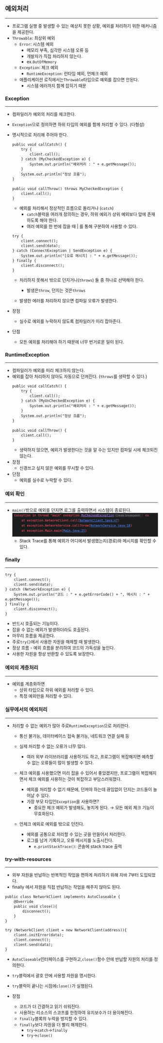 ## 예외처리

* * *

- 프로그램 실행 중 발생할 수 있는 예상치 못한 상황, 예외를 처리하기 위한 매커니즘을 제공한다.
- `Throwable`: 최상위 예외
    - `Error`: 시스템 예외
        - 메모리 부족, 심각한 시스템 오류 등
        - 개발자가 직접 처리하지 않는다.
        - ex.`OutOfMemory`
    - `Exception`: 체크 예외
        - `RuntimeException`: 런타임 예외, 언체크 예외
    - 애플리케이션 로직에서는`Throwable`타입으로 예외를 잡으면 안된다.
        - 시스템 에러까지 함께 잡히기 때문

    
### Exception

* * *

- 컴파일러가 예외의 처리를 체크한다.
- `Exception`으로 정의하면 하위 타입의 예외를 함께 처리할 수 있다. (다형성)
- 명시적으로 처리해 주어야 한다.
    ```
    public void callCatch() {
        try {
            client.call();
        } catch (MyCheckedException e) {
            System.out.println("예외처리 : " + e.getMessage());
        }
        System.out.println("정상 흐름");
    }
    
    public void callThrow() throws MyCheckedException {
        client.call();
    }
    ```
    - 예외를 처리해서 정상적인 흐름으로 돌리거나 (`catch`)
        - `catch`블럭을 여러개 정의하는 경우, 하위 예외가 상위 예외보다 앞에 존재하도록 해야 한다.
        - 여러 예외를 한 번에 잡을 때 | 를 통해 구분하여 사용할 수 있다.

    ```
    try {
        client.connect();
        client.send(data);
    } catch (ConnectException | SendException e) {
        System.out.println("[오류 메시지] : " + e.getMessage());
    } finally {
        client.disconnect();
    }
    ```
    - 처리하지 못해서 밖으로 던지거나(`throws`) 둘 중 하나로 선택해야 한다.

        - 발생은`throw`, 던지는 것은`throws⁠`
    - 발생한 에러를 처리하지 않으면 컴파일 오류가 발생한다.

- 장점
    - 실수로 예외를 누락하지 않도록 컴파일러가 미리 잡아준다.
- 단점
    - 모든 예외를 처리해야 하기 때문에 너무 번거로운 일이 된다.


### RuntimeException

* * *

- 컴파일러가 예외를 미리 체크하지 않는다.
- 예외를 잡아 처리하지 않아도 자동으로 던져진다. (`throws`를 생략할 수 있다.)
    ```
    public void callCatch() {
        try {
            client.call();
        } catch (MyUnCheckedException e) {
            System.out.println("예외처리 : " + e.getMessage());
        }
        System.out.println("정상 흐름");
    }
    
    public void callThrow() {
        client.call();
    }
    ```
    - 생략하지 않으면, 예외가 발생한다는 것을 알 수는 있지만 컴파일 시에 체크되진 않는다.
- 장점
    - 신경쓰고 싶지 않은 예외를 무시할 수 있다.
- 단점
    - 예외를 실수로 누락할 수 있다.


### 예외 확인

* * *

- `main()`밖으로 예외를 던지면 로그를 출력하면서 시스템이 종료된다.
    ![img.png](img/img.png)
    - Stack Trace를 통해 예외가 어디에서 발생했는지(경로)와 메시지를 확인할 수 있다.



### finally

* * *
```
try {
    client.connect();
    client.send(data);
} catch (NetworkException e) {
    System.out.println("코드 : " + e.getErrorCode() + ", 메시지 : " + e.getMessage());
} finally {
    client.disconnect();
}
```

- 반드시 호출되는 기능이다.
- 잡을 수 없는 예외가 발생하더라도 호출된다.
- 마무리 흐름을 제공한다.
- 주로`try{}`에서 사용한 자원을 해제할 때 발생한다.
- 정상 흐름 - 예외 흐름을 분리하여 코드의 가독성을 높인다.
- 사용한 자원을 항상 반환할 수 있도록 보장한다.


### 예외의 계층처리

* * *

- 예외를 계층화하면
    - 상위 타입으로 하위 예외를 처리할 수 있다.
    - 특정 예외만을 처리할 수 있다.




### 실무에서의 예외처리

* * *

- 처리할 수 없는 예외가 많아 주로`RuntimeException`으로 처리한다.
    - 통신 불가능, 데이터베이스 접속 불가능, 네트워크 연결 실패 등

    - 실제 처리할 수 없는 오류가 너무 많다.
        - 여러 외부 라이브러리를 사용하기도 하고, 프로그램이 복잡해지면 예측할 수 없는 오류들이 많이 발생할 수 있다.

    - 체크 예외를 사용했으면 미리 잡을 수 있어서 좋았겠지만, 프로그램이 복잡해지면서 체크 예외를 사용하는 것이 복잡하고 부담스러워졌다.
        - 예외를 처리할 수 없기 때문에, 던져야 하는데 끊임없이 던지는 코드들이 늘어날 수 있다.
        - 가장 부모 타입인`Exception`을 사용하면?
            - 중요한 체크 예외가 발생해도, 놓치게 된다. → 모든 예외 체크 기능이 무효화된다.

    - 언체크 예외로 예외를 밖으로 던진다.
        - 예외를 공통으로 처리할 수 있는 곳을 만들어서 처리한다.
        - 로그를 남겨 기록하고, 오류 메시지를 노출시킨다.
            - `e.printStackTrace()`: 콘솔에 stack trace 출력


### try-with-resources

* * *

- 외부 자원을 반납하는 반복적인 작업을 편하게 처리하기 위해 자바 7부터 도입되었다.
- finally 에서 자원을 직접 반납하는 작업을 해주지 않아도 된다.

```
public class NetworkClient implements AutoCloseable {
    @Override
    public void close(){
        disconnect();
    }  
}
```

```
try (NetworkClient client = new NetworkClient(address)){
    client.initError(data);
    client.connect();
    client.send(data);
}
```

- `AutoCloseable`인터페이스를 구현하고,`close()`함수 안에 반납할 자원의 처리를 정의한다.
- `try`블럭에서 괄호 안에 사용할 자원을 명시한다.
- `try`블럭이 끝나는 시점에`close()`가 실행된다.


- 장점
    - 코드가 더 간결하고 읽기 쉬워진다.
    - 사용하는 리소스의 스코프를 한정하여 유지보수가 더 용이해진다.
    - `finally`블록의 누락을 방지할 수 있다.
    - `finally`보다 자원을 더 빨리 해제한다.
        - `try`→`catch`→`finally`
        - `try`→`close()`